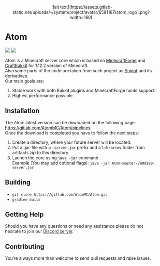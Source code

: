 <p align="center">
  <img />
  ![alt text](https://assets.gitlab-static.net/uploads/-/system/project/avatar/6581187/atom_logo1.png?width=160)   
</p>

# Atom
<a href="https://discord.gg/ddgXan7"><img src="https://img.shields.io/badge/chat-discord-blue.svg"></a>
<a href="https://gitlab.com/AtomMC/Atom/pipelines"><img src="https://img.shields.io/badge/build-download-green.svg"></a>

Atom is a Minecraft server core which is based on [MinecraftForge](https://github.com/MinecraftForge/MinecraftForge) and [CraftBukkit](https://hub.spigotmc.org/stash/projects/SPIGOT/repos/craftbukkit/browse) for 1.12.2 version of Minecraft.  
Also some parts of the code are taken from such project as [Spigot](https://hub.spigotmc.org/stash/projects/SPIGOT/repos/spigot/browse)
and its derivatives.  
Our main goals are:
1. Stable work with both Bukkit plugins and MinecraftForge mods support.
2. Highest performance possible.

## Installation
The Atom latest version can be dowloaded on the following page: https://gitlab.com/AtomMC/Atom/pipelines.  
Once the download is completed you have to follow the next steps:
1. Create a directory, where your future server will be located.
2. Put a .jar-file with a `-server.jar` prefix and a `libraries` folder from artifacts.zip to this directory.
3. Launch the core using `java -jar` command.  
    Example (You may add optional flags): `java -jar Atom-master-7e9d289-server.jar`

## Building
- `git clone https://gitlab.com/AtomMC/Atom.git`
- `gradlew build`

## Getting Help
Should you have any questions or need any assistance please do not hesitate to join our [Discord server](https://discord.gg/Fm5qQDV).

## Contributing
You're always more than welcome to send pull requests and raise issues.
